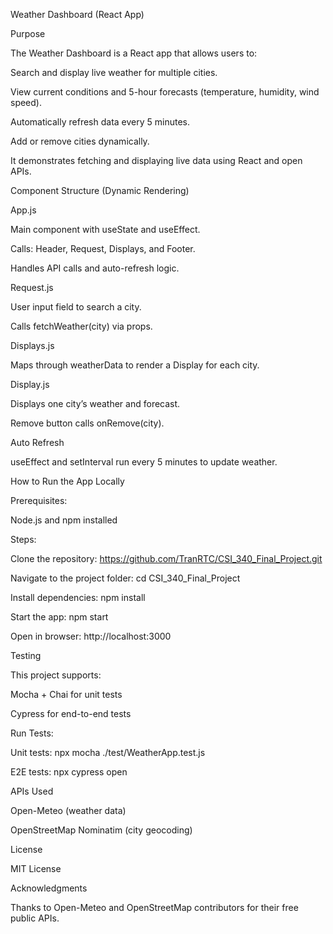 Weather Dashboard (React App)

Purpose

The Weather Dashboard is a React app that allows users to:

Search and display live weather for multiple cities.

View current conditions and 5-hour forecasts (temperature, humidity, wind speed).

Automatically refresh data every 5 minutes.

Add or remove cities dynamically.

It demonstrates fetching and displaying live data using React and open APIs.

Component Structure (Dynamic Rendering)

App.js

Main component with useState and useEffect.

Calls: Header, Request, Displays, and Footer.

Handles API calls and auto-refresh logic.

Request.js

User input field to search a city.

Calls fetchWeather(city) via props.

Displays.js

Maps through weatherData to render a Display for each city.

Display.js

Displays one city’s weather and forecast.

Remove button calls onRemove(city).

Auto Refresh

useEffect and setInterval run every 5 minutes to update weather.

How to Run the App Locally

Prerequisites:

Node.js and npm installed

Steps:

Clone the repository:
https://github.com/TranRTC/CSI_340_Final_Project.git

Navigate to the project folder:
cd CSI_340_Final_Project

Install dependencies:
npm install

Start the app:
npm start

Open in browser:
http://localhost:3000

Testing

This project supports:

Mocha + Chai for unit tests

Cypress for end-to-end tests

Run Tests:

Unit tests:
npx mocha ./test/WeatherApp.test.js

E2E tests:
npx cypress open

APIs Used

Open-Meteo (weather data)

OpenStreetMap Nominatim (city geocoding)

License

MIT License

Acknowledgments

Thanks to Open-Meteo and OpenStreetMap contributors for their free public APIs.